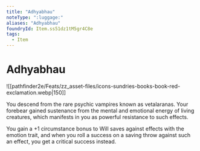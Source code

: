 ```yaml
---
title: "Adhyabhau"
noteType: ":luggage:"
aliases: "Adhyabhau"
foundryId: Item.ss51dz1tM5gr4C8e
tags:
  - Item
---
```


# Adhyabhau
![[pathfinder2e/Feats/zz_asset-files/icons-sundries-books-book-red-exclamation.webp|150]]

You descend from the rare psychic vampires known as vetalaranas. Your forebear gained sustenance from the mental and emotional energy of living creatures, which manifests in you as powerful resistance to such effects.

You gain a +1 circumstance bonus to Will saves against effects with the emotion trait, and when you roll a success on a saving throw against such an effect, you get a critical success instead.
